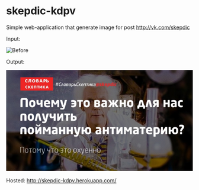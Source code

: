 # skepdic-kdpv

Simple web-application that generate image for post http://vk.com/skepdic


Input:


![Before](https://image.ibb.co/nOQCtv/smrhhh.jpg)


Output:



![After](https://github.com/honeypy/skepdic-kdpv/blob/master/static/example.jpg)

Hosted: http://skepdic-kdpv.herokuapp.com/
